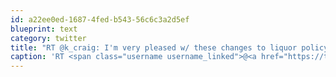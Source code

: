 ```yaml
---
id: a22ee0ed-1687-4fed-b543-56c6c3a2d5ef
blueprint: text
category: twitter
title: "RT @k_craig: I'm very pleased w/ these changes to liquor policy in #Kelowna. They mean bars will have 1hr to clear out customers http:// ..."
caption: 'RT <span class="username username_linked">@<a href="https://twitter.com/k_craig" title="Kevin Craig">k_craig</a></span>: I''m very pleased w/ these changes to liquor policy in <span class="hashtag hashtag_local">#<a href="http://tweettemp.darylchymko.ca/?tag=kelowna">Kelowna</a>. They mean bars will have 1hr to clear out customers http:// ...'
---
```

